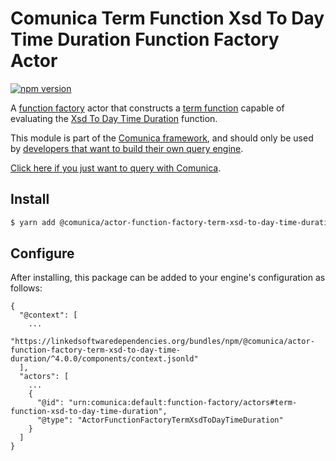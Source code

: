 # Comunica Term Function Xsd To Day Time Duration Function Factory Actor

[![npm version](https://badge.fury.io/js/%40comunica%2Factor-function-factory-term-function-xsd-to-day-time-duration.svg)](https://www.npmjs.com/package/@comunica/actor-function-factory-term-xsd-to-day-time-duration)

A [function factory](https://github.com/comunica/comunica/tree/master/packages/bus-function-factory) actor
that constructs a [term function](https://github.com/comunica/comunica/tree/master/packages/bus-function-factory/lib/ActorFunctionFactory.ts)
capable of evaluating the [Xsd To Day Time Duration](https://www.w3.org/TR/sparql11-query/#func-datatype) function.

This module is part of the [Comunica framework](https://github.com/comunica/comunica),
and should only be used by [developers that want to build their own query engine](https://comunica.dev/docs/modify/).

[Click here if you just want to query with Comunica](https://comunica.dev/docs/query/).

## Install

```bash
$ yarn add @comunica/actor-function-factory-term-xsd-to-day-time-duration
```

## Configure

After installing, this package can be added to your engine's configuration as follows:
```text
{
  "@context": [
    ...
    "https://linkedsoftwaredependencies.org/bundles/npm/@comunica/actor-function-factory-term-xsd-to-day-time-duration/^4.0.0/components/context.jsonld"
  ],
  "actors": [
    ...
    {
      "@id": "urn:comunica:default:function-factory/actors#term-function-xsd-to-day-time-duration",
      "@type": "ActorFunctionFactoryTermXsdToDayTimeDuration"
    }
  ]
}
```
